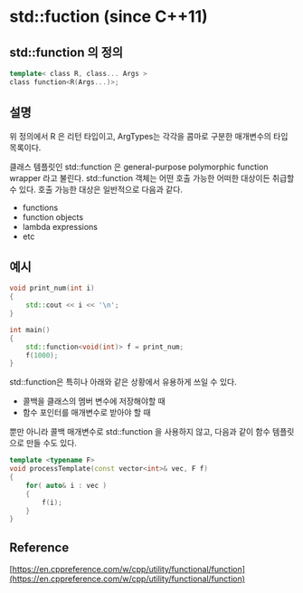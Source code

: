# std::fuction (since C++11)

## std::function 의 정의

```cpp
template< class R, class... Args >
class function<R(Args...)>;
```

## 설명

위 정의에서 R 은 리턴 타입이고, ArgTypes는 각각을 콤마로 구분한 매개변수의 타입 목록이다.

클래스 템플릿인 std::function 은 general-purpose polymorphic function wrapper 라고 불린다.
std::function 객체는 어떤 호출 가능한 어떠한 대상이든 취급할 수 있다.
호출 가능한 대상은 일반적으로 다음과 같다.

- functions
- function objects
- lambda expressions
- etc

## 예시

```cpp
void print_num(int i)
{
    std::cout << i << '\n';
}

int main()
{
    std::function<void(int)> f = print_num;
    f(1000);
}
```

std::function은 특히나 아래와 같은 상황에서 유용하게 쓰일 수 있다.

- 콜백을 클래스의 멤버 변수에 저장해야할 때
- 함수 포인터를 매개변수로 받아야 할 때

뿐만 아니라 콜백 매개변수로 std::function 을 사용하지 않고, 다음과 같이 함수 템플릿으로 만들 수도 있다.

```cpp
template <typename F>
void processTemplate(const vector<int>& vec, F f)
{
    for( auto& i : vec )
    {
        f(i);
    }
}
```

## Reference

[https://en.cppreference.com/w/cpp/utility/functional/function](https://en.cppreference.com/w/cpp/utility/functional/function)

